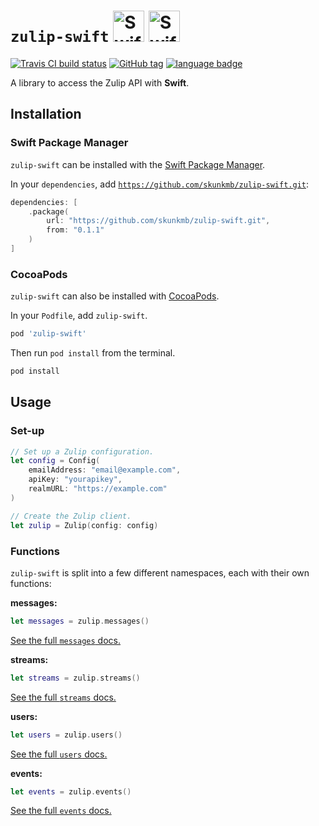 # `zulip-swift` <img alt="Swift logo" src="https://raw.githubusercontent.com/skunkmb/zulip-swift/master/assets/zulip-logo.png" height=50 /> <img alt="Swift logo" src="https://raw.githubusercontent.com/skunkmb/zulip-swift/master/assets/swift-logo.png" height=50 />

[![Travis CI build status](https://img.shields.io/travis/skunkmb/zulip-swift.svg)](https://travis-ci.org/skunkmb/zulip-swift)
[![GitHub tag](https://img.shields.io/github/tag/skunkmb/zulip-swift.svg)](https://github.com/skunkmb/zulip-swift)
[![language badge](https://img.shields.io/badge/language-Swift-orange.svg)](https://swift.org)

A library to access the Zulip API with **Swift**.

## Installation

### Swift Package Manager

`zulip-swift` can be installed with the
[Swift Package Manager](https://is.gd/aRdTkN).

In your `dependencies`, add
[`https://github.com/skunkmb/zulip-swift.git`](https://is.gd/by9epF):

```swift
dependencies: [
    .package(
        url: "https://github.com/skunkmb/zulip-swift.git",
        from: "0.1.1"
    )
]
```

### CocoaPods

`zulip-swift` can also be installed with [CocoaPods](https://is.gd/iMgFFg).

In your `Podfile`, add `zulip-swift`.

```ruby
pod 'zulip-swift'
```

Then run `pod install` from the terminal.

```bash
pod install
```

## Usage

### Set-up

```swift
// Set up a Zulip configuration.
let config = Config(
    emailAddress: "email@example.com",
    apiKey: "yourapikey",
    realmURL: "https://example.com"
)

// Create the Zulip client.
let zulip = Zulip(config: config)
```

### Functions

`zulip-swift` is split into a few different namespaces, each with their own
functions:

**messages:**
```swift
let messages = zulip.messages()
```

[See the full `messages` docs.](https://github.com/skunkmb/zulip-swift/blob/master/docs/messages.md)

**streams:**
```swift
let streams = zulip.streams()
```

[See the full `streams` docs.](https://github.com/skunkmb/zulip-swift/blob/master/docs/streams.md)

**users:**
```swift
let users = zulip.users()
```

[See the full `users` docs.](https://github.com/skunkmb/zulip-swift/blob/master/docs/users.md)

**events:**
```swift
let events = zulip.events()
```

[See the full `events` docs.](https://github.com/skunkmb/zulip-swift/blob/master/docs/events.md)
